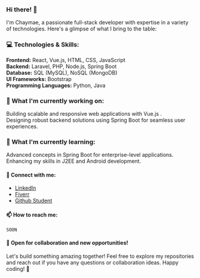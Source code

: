 ### Hi there! 👋  
I'm Chaymae, a passionate full-stack developer with expertise in a variety of technologies. Here's a glimpse of what I bring to the table:  

### 💻 Technologies & Skills:  
**Frontend:** React, Vue.js, HTML, CSS, JavaScript  
**Backend:** Laravel, PHP, Node.js, Spring Boot  
**Database:** SQL (MySQL), NoSQL (MongoDB)  
**UI Frameworks:** Bootstrap  
**Programming Languages:** Python, Java  
### 🚀 What I'm currently working on:  
Building scalable and responsive web applications with Vue.js .  
Designing robust backend solutions using Spring Boot for seamless user experiences.  
### 🌱 What I'm currently learning:  
Advanced concepts in Spring Boot for enterprise-level applications.  
Enhancing my skills in J2EE and Android development.  

#### 🔗 Connect with me:  
- [LinkedIn](https://www.linkedin.com/in/chaymae-alaiss-24ba742aa/)  
- [Fiverr](https://fr.fiverr.com/yukicheniwla?up_rollout=true)
- [Github Student](https://github.com/Chaymae-Alaissaoui)   

#### 📫 How to reach me:  
	SOON  

#### 🤝 Open for collaboration and new opportunities!  

Let's build something amazing together! Feel free to explore my repositories and reach out if you have any questions or collaboration ideas. Happy coding! 🚀  
